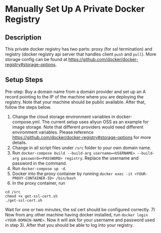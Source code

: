 # Manually Set Up A Private Docker Registry

## Description

This private docker registry has two parts: proxy (for ssl termination) and registry (docker registry api server that handles client `push` and `pull`).  More storage config can be found at https://github.com/docker/docker-registry#storage-options.

## Setup Steps

Pre-step: Buy a domain name from a domain provider and set up an A record pointing to the IP of the machine where you are deploying the registry. Note that your machine should be public available. After that, follow the steps below.

1) Change the cloud storage environment variables in docker-compose.yml. The current setup uses aliyun OSS as an example for image storage. Note that different providers would need different environment variables. Please reference https://github.com/docker/docker-registry#storage-options for more details. 
2) Change <DOMAIN-NAME> in all script files under `/src` folder to your own domain name.
3) Run `docker-compose build --build-arg username=<USERNAME> --build-arg password=<PASSWORD> registry`. Replace the username and password in the command. 
4) Run `docker-compose up -d`.
5) Docker into the proxy container by running `docker exec -it <YOUR-PROXY-CONTAINER-ID> /bin/bash`
6) In the proxy container, run 
```
cd /src
chmod +x get-ssl-cert.sh
./get-ssl-cert.sh
```
Wait for one or two minutes, the ssl cert should be configured correctly.
7) Now from any other machine having docker installed, run `docker login <YOUR-DOMAIN-NAME>`. Now it will ask for your username and password used in step 3). After that you should be able to log into your registry.
